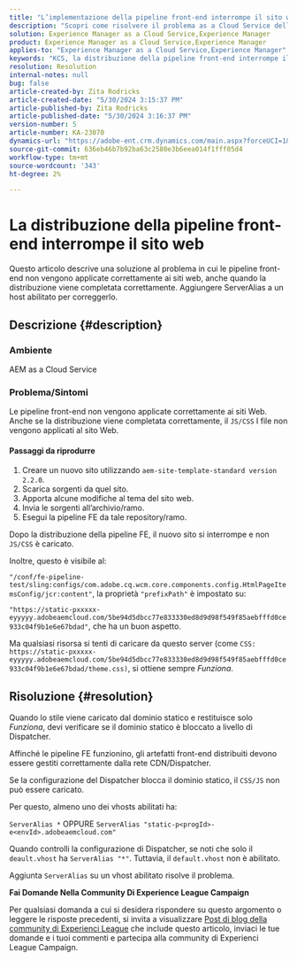 ```yaml
---
title: "L’implementazione della pipeline front-end interrompe il sito web"
description: "Scopri come risolvere il problema as a Cloud Service dell’AEM, in cui la distribuzione di pipeline front-end interrompe il sito web. Aggiungere ServerAlias a un host abilitato."
solution: Experience Manager as a Cloud Service,Experience Manager
product: Experience Manager as a Cloud Service,Experience Manager
applies-to: "Experience Manager as a Cloud Service,Experience Manager"
keywords: "KCS, la distribuzione della pipeline front-end interrompe il sito web, AEM as a Cloud Service, i file js/css non vengono applicati"
resolution: Resolution
internal-notes: null
bug: false
article-created-by: Zita Rodricks
article-created-date: "5/30/2024 3:15:37 PM"
article-published-by: Zita Rodricks
article-published-date: "5/30/2024 3:16:37 PM"
version-number: 5
article-number: KA-23070
dynamics-url: "https://adobe-ent.crm.dynamics.com/main.aspx?forceUCI=1&pagetype=entityrecord&etn=knowledgearticle&id=4a765876-971e-ef11-840a-000d3a372703"
source-git-commit: 636eb46b7b92ba63c2580e3b6eea014f1fff05d4
workflow-type: tm+mt
source-wordcount: '343'
ht-degree: 2%

---
```


# La distribuzione della pipeline front-end interrompe il sito web


Questo articolo descrive una soluzione al problema in cui le pipeline front-end non vengono applicate correttamente ai siti web, anche quando la distribuzione viene completata correttamente. Aggiungere ServerAlias a un host abilitato per correggerlo.



## Descrizione {#description}


### Ambiente

AEM as a Cloud Service

### Problema/Sintomi

Le pipeline front-end non vengono applicate correttamente ai siti Web. Anche se la distribuzione viene completata correttamente, il `JS/CSS` I file non vengono applicati al sito Web.

#### Passaggi da riprodurre

1. Creare un nuovo sito utilizzando `aem-site-template-standard version 2.2.0`.
2. Scarica sorgenti da quel sito.
3. Apporta alcune modifiche al tema del sito web.
4. Invia le sorgenti all’archivio/ramo.
5. Esegui la pipeline FE da tale repository/ramo.


Dopo la distribuzione della pipeline FE, il nuovo sito si interrompe e non `JS/CSS` è caricato.

Inoltre, questo è visibile al:

`"/conf/fe-pipeline-test/sling:configs/com.adobe.cq.wcm.core.components.config.HtmlPageItemsConfig/jcr:content"`, la proprietà `"prefixPath"` è impostato su:

`"https://static-pxxxxx-eyyyyy.adobeaemcloud.com/5be94d5dbcc77e833330ed8d9d98f549f85aebfffd0ce933c04f9b1e6e67bdad"`, che ha un buon aspetto.

Ma qualsiasi risorsa si tenti di caricare da questo server (come `CSS: https://static-pxxxxx-eyyyyy.adobeaemcloud.com/5be94d5dbcc77e833330ed8d9d98f549f85aebfffd0ce933c04f9b1e6e67bdad/theme.css)`, si ottiene sempre *Funziona*.


## Risoluzione {#resolution}


Quando lo stile viene caricato dal dominio statico e restituisce solo *Funziona*, devi verificare se il dominio statico è bloccato a livello di Dispatcher.

Affinché le pipeline FE funzionino, gli artefatti front-end distribuiti devono essere gestiti correttamente dalla rete CDN/Dispatcher.

Se la configurazione del Dispatcher blocca il dominio statico, il `CSS/JS` non può essere caricato.

Per questo, almeno uno dei vhosts abilitati ha:

`ServerAlias *`
OPPURE
`ServerAlias "static-p<progId>-e<envId>.adobeaemcloud.com"`

Quando controlli la configurazione di Dispatcher, se noti che solo il `deault.vhost` ha `ServerAlias "*"`. Tuttavia, il `default.vhost` non è abilitato.

Aggiunta `ServerAlias` su un vhost abilitato risolve il problema.



<b>Fai Domande Nella Community Di Experience League Campaign</b>

Per qualsiasi domanda a cui si desidera rispondere su questo argomento o leggere le risposte precedenti, si invita a visualizzare [Post di blog della community di Experienci League](https://experienceleaguecommunities.adobe.com/t5/adobe-experience-manager-blogs/introducing-top-kcs-articles-curated-for-your-aem/ba-p/672734#M1180) che include questo articolo, inviaci le tue domande e i tuoi commenti e partecipa alla community di Experienci League Campaign.
